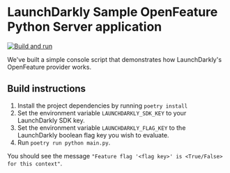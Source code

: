 # LaunchDarkly Sample OpenFeature Python Server application

[![Build and run](https://github.com/launchdarkly/hello-openfeature-python-server/actions/workflows/ci.yml/badge.svg)](https://github.com/launchdarkly/hello-openfeature-python-server/actions/workflows/ci.yml)

We've built a simple console script that demonstrates how LaunchDarkly's OpenFeature provider works.

## Build instructions

1. Install the project dependencies by running `poetry install`
2. Set the environment variable `LAUNCHDARKLY_SDK_KEY` to your LaunchDarkly SDK key.
3. Set the environment variable `LAUNCHDARKLY_FLAG_KEY` to the LaunchDarkly boolean flag key you wish to evaluate.
4. Run `poetry run python main.py`.

You should see the message `"Feature flag '<flag key>' is <True/False> for this context"`.
